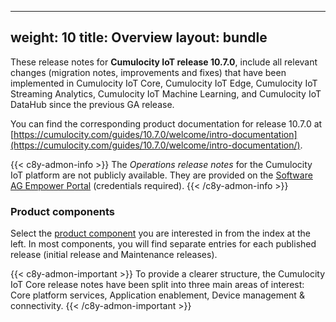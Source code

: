 
---
weight: 10
title: Overview
layout: bundle
---

These release notes for **Cumulocity IoT release 10.7.0**, include all relevant changes (migration notes, improvements and fixes) that have been implemented in Cumulocity IoT Core, Cumulocity IoT Edge, Cumulocity IoT Streaming Analytics, Cumulocity IoT Machine Learning, and Cumulocity IoT DataHub since the previous GA release.

You can find the corresponding product documentation for release 10.7.0 at [https://cumulocity.com/guides/10.7.0/welcome/intro-documentation](https://cumulocity.com/guides/10.7.0/welcome/intro-documentation/).

{{< c8y-admon-info >}}
The *Operations release notes* for the Cumulocity IoT platform are not publicly available. They are provided on the [Software AG Empower Portal](https://empower.softwareag.com/) (credentials required).
{{< /c8y-admon-info >}}

### Product components

Select the [product component](/about/introduction/#component) you are interested in from the index at the left. In most components, you will find separate entries for each published release (initial release and Maintenance releases).

{{< c8y-admon-important >}}
To provide a clearer structure, the Cumulocity IoT Core release notes have been split into three main areas of interest: Core platform services, Application enablement, Device management & connectivity.
{{< /c8y-admon-important >}}
